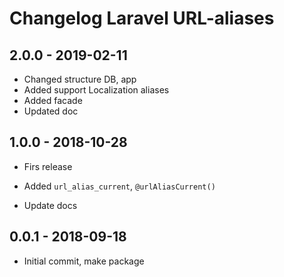 # Changelog Laravel URL-aliases

## 2.0.0 - 2019-02-11

- Changed structure DB, app
- Added support Localization aliases
- Added facade
- Updated doc

## 1.0.0 - 2018-10-28

- Firs release

- Added `url_alias_current`, `@urlAliasCurrent()`

- Update docs


## 0.0.1 - 2018-09-18

- Initial commit, make package
